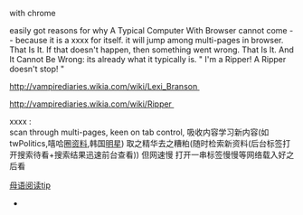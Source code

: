 
with chrome

easily got reasons for why A Typical Computer With Browser cannot come -- because it is a xxxx for itself. it will jump among multi-pages in browser. That Is It. If that doesn't happen, then something went wrong. That Is It. And It Cannot Be Wrong: its already what it typically is. " I'm a Ripper! A Ripper doesn't stop! " 

http://vampirediaries.wikia.com/wiki/Lexi_Branson 

http://vampirediaries.wikia.com/wiki/Ripper 

xxxx : <br>scan through multi-pages, keen on tab control, 吸收内容学习新内容(如twPolitics,嘻哈圈[资](http://www.sohu.com/a/157651024_656170#让别人感觉自己在-这个不严重阿)[料](https://www.zhihu.com/question/63341690/answer/211243270#人们为什么表现得喜欢他-二手资料),韩国[明](https://www.zhihu.com/question/27145087#人们为什么表现得夸赞他-可以看电影阿学习拍电影-cuzHe表现得维护别人---inAnotherStory-MeiYouJiShiDeBaoHu-YouGengDaDeBaoHu-GeiRen---RenXiHuanZheZhong-BuXuYaoNaZhongProtectForThem)[星](https://www.zhihu.com/question/22937005#人们为什么表现得喜欢他-可以看电影阿学习拍电影)) 取之精华去之糟粕(随时检索新资料(后台标签打开搜索待看+搜索结果迅速前台查看)) 但网速慢 打开一串标签慢慢等网络载入好之后看 

[母语阅读](https://translate.google.com/translate?hl=zh-CN&sl=en&tl=zh-CN&u=https://www.huffingtonpost.com.au/entry/most-livable-cities-2016_us_57b5f32ce4b0b51733a1dd55)[tip](https://chrome.google.com/webstore/detail/google-translate/aapbdbdomjkkjkaonfhkkikfgjllcleb?hl=zh-CN)


-
